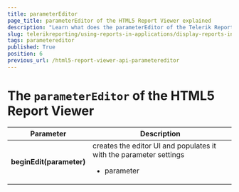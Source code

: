 ```yaml
---
title: parameterEditor
page_title: parameterEditor of the HTML5 Report Viewer explained
description: "Learn what does the parameterEditor of the Telerik Reporting HTML5 Report Viewer do and how to use it."
slug: telerikreporting/using-reports-in-applications/display-reports-in-applications/web-application/html5-report-viewer/api-reference/parametereditor
tags: parametereditor
published: True
position: 6
previous_url: /html5-report-viewer-api-parametereditor
---
```


<style>
table th:first-of-type {
	width: 25%;
}
table th:nth-of-type(2) {
	width: 75%;
}
</style>

# The `parameterEditor` of the HTML5 Report Viewer

| Parameter | Description |
| ------ | ------ |
| __beginEdit(parameter)__ |creates the editor UI and populates it with the parameter settings<ul><li>parameter</li></ul>|
